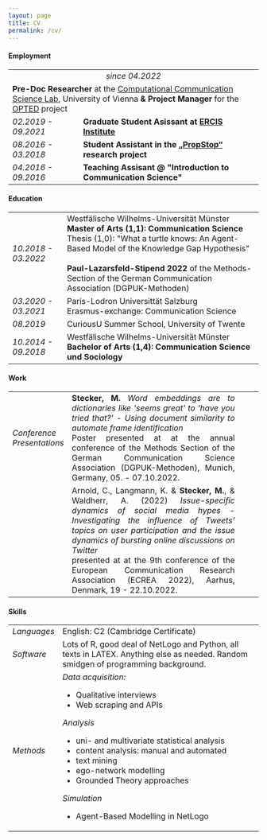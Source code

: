 ```yaml
---
layout: page
title: CV
permalink: /cv/
---
```


<h4>Employment</h4>

<table id="resume">
    <tr>
        <!--<td class="year"><i>04.2022 - current</i></td>   -->
        <td colspan="2" style="text-align: center;">
            <i>since 04.2022</i>
        </td>
    </tr>
    <tr> 
        <td colspan="2" class="top_of_the_table"> 
            <b>Pre-Doc Researcher</b> at the <a href="https://compcommlab.univie.ac.at/">Computational Communication Science Lab</a>, University of Vienna<b> 
            & Project Manager</b> for the <a href="https://opted.eu/">OPTED</a> project
        </td>
    </tr>
    <tr>
        <td class="year"><i>02.2019 - 09.2021</i></td>   
        <td><b>Graduate Student Asissant at <a href="https://www.ercis.org/">ERCIS Institute</a></b><br/>
        </td>
    </tr>
    <tr>
        <td class="year"><i>08.2016 - 03.2018</i> </td>
        <td>
            <b>Student Assistant in the <a href="http://www.propstop.de/">„PropStop“</a> research project</b><br/>
        </td>
    </tr> 
    <tr>
        <td class="year"><i>04.2016 - 09.2016</i> </td>
        <td>
            <b>Teaching Assisant @ "Introduction to Communication Science"</b>
            <br/>
        </td>
    </tr>                    
</table>


<h4>Education</h4>

<table id="resume">
    <tr>
        <td class="year"><i>10.2018 - 03.2022</i></td>  
        <td>Westfälische Wilhelms-Universität Münster<br>
        <b>Master of Arts (1,1): Communication Science</b><br/>
        Thesis (1,0): "What a turtle knows: An Agent-Based Model of the Knowledge Gap Hypothesis"<br><br>
        <b>Paul-Lazarsfeld-Stipend 2022</b> of the Methods-Section of the German Communication Association (DGPUK-Methoden)</td>
    </tr>
    <tr>
        <td class="year"><i>03.2020 - 03.2021</i></td>  
        <td>Paris-Lodron Universittät Salzburg<br>
        Erasmus-exchange: Communication Science</td>
    </tr>
    <tr>
        <td class="year"><i>08.2019</i></td>  
        <td>CuriousU Summer School, University of Twente<br></td>
    </tr>
    <tr>
        <td class="year"><i>10.2014 - 09.2018</i></td>
        <td>
            Westfälische Wilhelms-Universität Münster<br>
            <b>Bachelor of Arts (1,4): Communication Science und Sociology</b><br>
        </td>
    </tr>       
</table>

<h4>Work</h4>

<table id="resume">
    <tr>
        <td class="year">
            <i>Conference <br/> Presentations</i></td>
            <td style="text-align: justify; padding-right: 3em">
            <b>Stecker, M.</b> <i>Word embeddings are to dictionaries like 'seems great' to 'have you tried that?' - Using document similarity to automate frame identification</i><br/> Poster presented at at the annual conference of the Methods Section of the German Communication Science Association (DGPUK-Methoden), Munich, Germany, 05. - 07.10.2022.
        </td>
    </tr>
    <tr>
        <td class="year"></td>  
        <td style="text-align: justify; padding-right: 3em">
            Arnold, C., Langmann, K. & <b>Stecker, M.</b>, & Waldherr, A. (2022) <i>Issue-specific dynamics of social media hypes - Investigating the influence of Tweets’ topics on user participation and the issue dynamics of bursting online discussions on Twitter</i><br/> presented at at the 9th conference of the European Communication Research Association (ECREA 2022), Aarhus, Denmark, 19 - 22.10.2022.
        </td>
    </tr>
    <!---<tr>
        <td class="year"><i>Master Thesis</i></td>   
        <td>
        <i>"What a turtle knows: An Agent-Based Model of the Knowledge Gap Hypothesis"</i><br>
        I developed an ABM to test theoretical assumptions and logics of the knowledge gap hypthesis, using the NetLogo platform. It incorporates exponential random graph models to simulate realistic social networks, using data from the General Social Survey. I am currently refining the whole thing and want to Open-Source after it passes the "emberassing code" stage.<br>
        </td>
    </tr>-->
   <!--- <tr>
        <td class="year"></td>   
        <td>
            <i>various term papers on sexism in political campagins, ecological Marxism, activism and it's publics and epistemic racism, applied to opera, Reddit, jazz, Twitter and Sci-Fi.</i>
        </td>
    </tr>         -->    
</table>

<h4>Skills</h4>

<table id="resume">
    <tr>
        <td class="year"><i>Languages</i></td>   
        <td>
            English: C2 (Cambridge Certificate)<br>
        </td>
    </tr>
    <tr>
        <td class="year"><i>Software</i> </td>
        <td>
         Lots of R, good deal of NetLogo and Python, all texts in LATEX. Anything else as needed. Random smidgen of programming background.
        </td>
    </tr> 
    <tr>
        <td class="year"><i>Methods</i> </td>
        <td><i>Data acquisition:</i>
            <ul>
            <li>Qualitative interviews</li>
            <li>Web scraping and APIs</li>
            </ul>
            <i>Analysis</i>
            <ul>
            <li>uni- and multivariate statistical analysis</li>
            <li>content analysis: manual and automated</li>
            <li>text mining</li>
            <li>ego-network modelling</li>
            <li>Grounded Theory approaches</li>
            </ul>
            <i>Simulation</i>
            <ul>
            <li>Agent-Based Modelling in NetLogo</li>
            </ul>
        </td>
    </tr>                    
</table>
